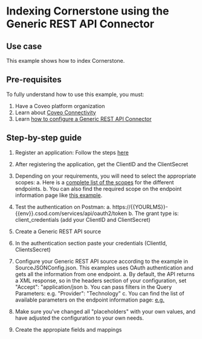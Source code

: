# Indexing Cornerstone using the Generic REST API Connector

## Use case
This example shows how to index Cornerstone.

## Pre-requisites
To fully understand how to use this example, you must:
1. Have a Coveo platform organization
2. Learn about [Coveo Connectivity](https://docs.coveo.com/en/1702/cloud-v2-administrators/add-or-edit-a-source-using-one-of-the-available-connectors)
3. Learn [how to configure a Generic REST API Connector](https://docs.coveo.com/en/1896/cloud-v2-administrators/add-or-edit-a-generic-rest-api-source)

## Step-by-step guide
1. Register an application: Follow the steps [here](https://apiexplorer.csod.com/apiconnectorweb/apiexplorer#/info)
2. After registering the application, get the ClientID and the ClientSecret
3. Depending on your requirements, you will need to select the appropriate scopes: 
    a. Here is a [complete list of the scopes](https://apiexplorer.csod.com/apiconnectorweb/apiexplorer#/scopes-security-permissions) for the different endpoints.
    b. You can also find the required scope on the endpoint information page like [this example](https://apiexplorer.csod.com/apiconnectorweb/apiexplorer#/apidoc/59aa5211-b2c9-45af-97b1-0c0902dc4060).
4. Test the authentication on Postman:
    a. https://{{YOURLMS}}-{{env}}.csod.com/services/api/oauth2/token
    b. The grant type is: client_credentials (add your ClientID and ClientSecret)

5. Create a Generic REST API source
3. In the authentication section paste your credentials (ClientId, ClientsSecret)
4. Configure your Generic REST API source according to the example in SourceJSONConfig.json. This examples uses OAuth authentication and gets all the information from one endpoint. 
    a. By default, the API returns a XML response, so in the headers section of your configuration, set "Accept": "application/json
    b. You can pass filters in the Query Parameters: e.g. "Provider": "Technology"
    c. You can find the list of available parameters on the endpoint information page: [e.g.](https://apiexplorer.csod.com/apiconnectorweb/apiexplorer#/apidoc/59aa5211-b2c9-45af-97b1-0c0902dc4060)
5. Make sure you've changed all "placeholders" with your own values, and have adjusted the configuration to your own needs.
6. Create the appropiate fields and mappings